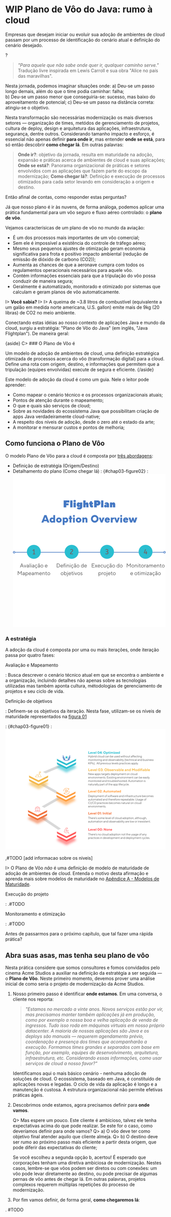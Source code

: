 # WIP Plano de Vôo do Java: rumo à cloud  

Empresas que desejam iniciar ou evoluir sua adoção de ambientes de cloud passam por um processo de identificação do cenário atual e definição do cenário desejado. 

<!-- Senti falta de uma introducao mais detalhada e motivada, afinal, qual a motivacao da jornada. Pq eu, leitor, deveria fazer? -->?

> *"Para aquele que não sabe onde quer ir, qualquer caminho serve."*
> Tradução livre inspirada em Lewis Carroll e sua obra "Alice no país das maravilhas".

Nesta jornada, podemos imaginar situações onde:
a) Deu-se um passo longo demais, além do que o time podia caminhar: falha;  
b) Deu-se um passo menor que conseguiria-se: sucesso, mas baixo do aproveitamento de potencial;
c) Deu-se um passo na distância correta: atingiu-se o objetivo.

Nesta transformação são necessárias modernização os mais diversos setores — organização de times, metódos de gerenciamento de projetos, cultura de deploy, design e arquitetura das aplicações, infraestrutura, segurança, dentre outros. Considerando tamanho impacto e esforço, é essencial não apenas definir **para onde ir**, mas entender **onde se está**, para só então descobrir **como chegar lá**. Em outras palavras:

> **Onde ir?**: objetivo da jornada, resulta em maturidade na adoção, expansão e práticas acerca de ambientes de cloud e suas aplicações;
> **Onde se está?**: Panorama organizacional de práticas e setores envolvidos com as aplicações que fazem parte do escopo da modernização;
> **Como chegar lá?**: Definição e execução de processos otimizados para cada setor levando em consideração a origem e destino.  

Então afinal de contas, como responder estas perguntas? 

Já que nosso plano é ir às nuvens, de forma análoga, podemos aplicar uma prática fundamental para um vôo seguro e fluxo aéreo controlado: o **plano de vôo**. 

Vejamos caracterísicas de um plano de vôo no mundo da aviação:
- É um dos processos mais importantes de um vôo comercial;
- Sem ele é impossível a existência do controle de tráfego aéreo;
- Mesmo seus pequenos ajustes de otimização geram economia significativa para frota e positivo impacto ambiental (redução de emissão de dióxido de carbono (CO2));
- Aumenta as chances de que a aeronave cumpra com todos os regulamentos operacionais necessários para aquele vôo.
- Contém informações essenciais para que a tripulação do vôo possa conduzir de maneira segura;
- Geralmente é automatizado, monitorado e otimizado por sistemas que calculam e geram planos de vôo automaticamente.

I> **Você sabia?**
I>
I> A queima de ~3.8 litros de combustível (equivalente a um galão em medida norte americana, U.S. gallon) emite mais de 9kg (20 libras) de CO2 no meio ambiente.

Conectando estas idéias ao nosso contexto de aplicações Java e mundo da cloud, surgiu a estratégia: "Plano de Vôo do Java" (em inglês, "Java Flightplan"). De maneira geral:

{aside}
  C> ### O Plano de Vôo é

Um modelo de adoção de ambientes de cloud, uma definição estratégica otimizada de processos acerca do vôo (transformação digital) para a cloud. Define uma rota com origem, destino, e informações que permitem que a tripulação (equipes envolvidas) execute de segura e eficiente.
{/aside}

Este modelo de adoção da cloud é como um guia. Nele o leitor pode aprender:
* Como mapear o cenário técnico e os processos organizacionais atuais;
* Pontos de atenção durante o mapeamento;
* O que e quais são serviços de cloud; 
* Sobre as novidades do ecossistema Java que possibilitam criação de apps Java verdadeiramente cloud-native;
* A respeito dos níveis de adoção, desde o zero até o estado da arte;
* A monitorar e mensurar custos e pontos de melhoria;  

## Como funciona o Plano de Vôo

O modelo Plano de Vôo para a cloud é composta por [três abordagens](#chap03-figure02): 
- Definição de estratégia (Origem/Destino)
- Detalhamento do plano (Como chegar lá)
  : {#chap03-figure02}
  : ![Plano de Vôo: os níveis de maturidade](images/chapter_03_02.png)

### A estratégia

A adoção da cloud é composta por uma ou mais iterações, onde iteração passa por quatro fases:

Avaliação e Mapeamento 

 : Busca descrever o cenário técnico atual em que se encontra o ambiente e a organização, incluindo detalhes não apenas sobre as tecnologias utilizadas mas também aponta cultura, métodologias de gerenciamento de projetos e seu ciclo de vida. 

Definição de objetivos

 : Definem-se os objetivos da iteração. Nesta fase, utilizam-se os níveis de maturidade representados na [figura 01](#chap03-figure01)

 : {#chap03-figure01}
 : ![Plano de Vôo: os níveis de maturidade](images/chapter_03_01.png)

 ,#TODO [add informacao sobre os niveis]

I> O Plano de Vôo *não* é uma definição de modelo de maturidade de adoção de ambientes de cloud. Entenda o motivo desta afirmação e aprenda mais sobre modelos de maturidade no [Apêndice A - Modelos de Maturidade](#apendice-a).

Execução do projeto

 : .#TODO

Monitoramento e otimização

 : .#TODO

Antes de passarmos para o próximo capítulo, que tal fazer uma rápida prática?

## Abra suas asas, mas tenha seu plano de vôo

Nesta prática considere que somos consultores e fomos convidados pelo cinema Acme Studios a auxiliar na definição da estratégia a ser seguida — o **Plano de Vôo**. Neste primeiro momento, devemos prover uma análise inicial de como seria o projeto de modernização da Acme Studios.

1. Nosso primeiro passo é identificar **onde estamos**. Em uma conversa, o cliente nos reporta:

    > *"Estamos no mercado a vinte anos. Novos serviços estão por vir, mas precisamos manter também aplicações já em produção, como por exemplo a nossa boa e velha aplicação de venda de ingressos. Tudo isso roda em máquinas virtuais em nosso próprio datacenter. 
   > A maioria de nossas aplicações são Java e os deploys são manuais — requerem agendamento prévio, coordenação e presença dos times que acompanharão a execução. Formamos times grandes e separados com base em função, por exemplo, equipes de desenvolvimento, arquitetura, infraestrutura, etc. 
   > Considerando essas informações, como usar serviços de cloud a nosso favor?"*

   Identificamos aqui o mais básico cenário - nenhuma adoção de soluções de cloud. O ecossistema, baseado em Java, é constituído de aplicações novas e legadas. O ciclo de vida da aplicação é longo e a manutenção é custosa. A estrutura organizacional não permite efetivas práticas ágeis.   

2. Descobrimos onde estamos, agora precisamos definir para **onde vamos**. 

    Q> Mas espere um pouco. Este cliente é ambicioso, talvez ele tenha expectativas acima do que pode realizar. Se este for o caso, como deveríamos definir para onde vamos?
    Q> a) O vôo deve ter como objetivo final atender aquilo que cliente almeja.
    Q> b) O destino deve ser rumo ao próximo passo mais eficiente a partir desta origem, que pode diferir das expectativas do cliente;

    Se você escolheu a segunda opção b, acertou! É esperado que corporações tenham uma diretiva ambiciosa de modernização. Nestes casos, lembre-se que vôos podem ser diretos ou com conexões: um vôo pode levar diretamente ao destino, ou pode precisar de algumas pernas de vôo antes de chegar lá. Em outras palavras, projetos complexos requerem múltiplas repetições do processo de modernização.  

3. Por fim vamos definir, de forma geral, **como chegaremos lá**:

 . #TODO
